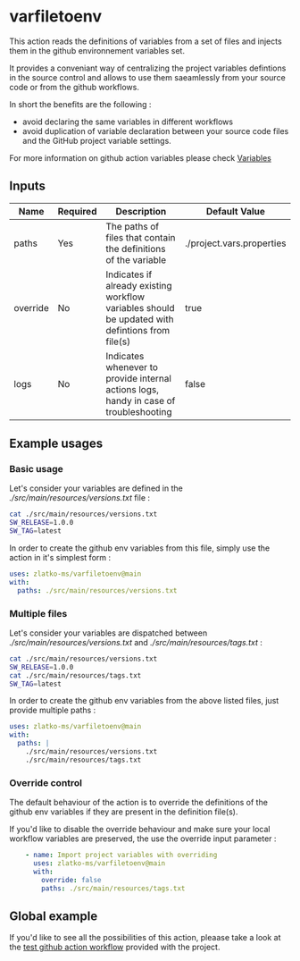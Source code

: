 # varfiletoenv

This action reads the definitions of variables from a set of files and injects them in the github environnement variables set.

It provides a conveniant way of centralizing the project variables defintions in the source control and allows to use them saeamlessly from your source code or from the github workflows.

In short the benefits are the following : 

* avoid declaring the same variables in different workflows 
* avoid duplication of variable declaration between your source code files and the GitHub project variable settings.

For more information on github action variables please check [Variables](https://docs.github.com/en/actions/learn-github-actions/variables) 

## Inputs

| Name      | Required | Description                                                                                     | Default Value             |
| --------- | -------- | ------------------------------------------------------------------------------------------------| ------------------------- |
| paths     | Yes      | The paths of files that contain the definitions of the variable                                 | ./project.vars.properties |
| override  | No       | Indicates if already existing workflow variables should be updated with defintions from file(s) | true |
| logs      | No       | Indicates whenever to provide internal actions logs, handy in case of troubleshooting           | false |


## Example usages 

### Basic usage 

Let's consider your variables are defined in the *./src/main/resources/versions.txt* file : 

```bash
cat ./src/main/resources/versions.txt
SW_RELEASE=1.0.0
SW_TAG=latest
```

In order to create the github env variables from this file, simply use the action in it's simplest form : 

```yaml
uses: zlatko-ms/varfiletoenv@main
with:
  paths: ./src/main/resources/versions.txt
```

### Multiple files

Let's consider your variables are dispatched between *./src/main/resources/versions.txt* and *./src/main/resources/tags.txt* : 

```bash
cat ./src/main/resources/versions.txt
SW_RELEASE=1.0.0
cat ./src/main/resources/tags.txt
SW_TAG=latest
```

In order to create the github env variables from the above listed files, just provide multiple paths : 

```yaml
uses: zlatko-ms/varfiletoenv@main
with:
  paths: |
    ./src/main/resources/versions.txt
    ./src/main/resources/tags.txt
```

### Override control

The default behaviour of the action is to override the definitions of the github env variables if they are present in the definition file(s).


If you'd like to disable the override behaviour and make sure your local workflow variables are preserved, the use the override input parameter : 

```yaml
    - name: Import project variables with overriding
      uses: zlatko-ms/varfiletoenv@main
      with:
        override: false
        paths: ./src/main/resources/tags.txt
```

## Global example

If you'd like to see all the possibilities of this action, pleaase take a look at the [test github action workflow](./.github/workflows/test.yml) provided with the project.
